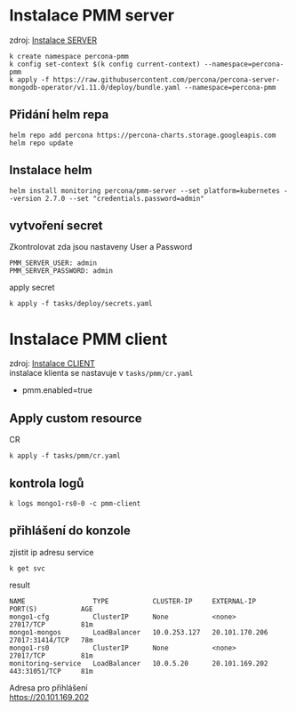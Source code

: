 # Instalace PMM server
zdroj:
[Instalace SERVER](https://www.percona.com/blog/2020/07/23/using-percona-kubernetes-operators-with-percona-monitoring-and-management)  
```
k create namespace percona-pmm
k config set-context $(k config current-context) --namespace=percona-pmm
k apply -f https://raw.githubusercontent.com/percona/percona-server-mongodb-operator/v1.11.0/deploy/bundle.yaml --namespace=percona-pmm
```
## Přidání helm repa
```
helm repo add percona https://percona-charts.storage.googleapis.com
helm repo update
```

## Instalace helm
```
helm install monitoring percona/pmm-server --set platform=kubernetes --version 2.7.0 --set "credentials.password=admin"
```

## vytvoření secret
Zkontrolovat zda jsou nastaveny User a Password
 ```
 PMM_SERVER_USER: admin
 PMM_SERVER_PASSWORD: admin
 ```
apply secret 
```
k apply -f tasks/deploy/secrets.yaml
```


# Instalace PMM client
zdroj: [Instalace CLIENT](https://www.percona.com/doc/kubernetes-operator-for-psmongodb/monitoring.html#installing-pmm-server)  
instalace klienta se nastavuje v `tasks/pmm/cr.yaml` 
- pmm.enabled=true

## Apply custom resource
CR  
```
k apply -f tasks/pmm/cr.yaml
```

## kontrola logů
```
k logs mongo1-rs0-0 -c pmm-client
```
## přihlášení do konzole
 zjistit ip adresu service  

 ```
 k get svc 
 ```
 result 
 
 ```
NAME                 TYPE           CLUSTER-IP     EXTERNAL-IP      PORT(S)           AGE
mongo1-cfg           ClusterIP      None           <none>           27017/TCP         81m
mongo1-mongos        LoadBalancer   10.0.253.127   20.101.170.206   27017:31414/TCP   78m
mongo1-rs0           ClusterIP      None           <none>           27017/TCP         81m
monitoring-service   LoadBalancer   10.0.5.20      20.101.169.202   443:31051/TCP     81m
```

Adresa pro přihlášení  
https://20.101.169.202